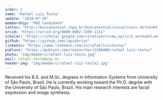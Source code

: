```yaml
---
order: 2
name: "Rafael Luiz Testa"
update: "2018-07-16"
membership: "PHD Candidate"
lattes: "http://buscatextual.cnpq.br/buscatextual/visualizacv.do?id=K4316890Y1&idiomaExibicao=2"
orcid: "https://orcid.org/0000-0002-7209-1111"
scholar: "https://scholar.google.com/citations?view_op=list_works&hl=en&user=8NCe0IgAAAAJ"
github: "https://github.com/lapidarioz"
linkedin: "https://www.linkedin.com/in/rafaelluiztesta/"
publons: "https://publons.com/researcher/2190408/rafael-luiz-testa/"
photo: "img/members/rafael-luiz-testa.jpg"
mail: rafael.testa@usp.br
header-img: "img/members/rafael-luiz-testa2.jpg"
---
```


Received his B.S. and M.Sc. degrees in Information Systems from University of São Paulo, Brazil. He is currently working toward the Ph.D. degree with the University of São Paulo, Brazil. His main research interests are facial expression and image synthesis.
